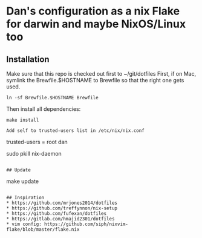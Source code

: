 # Dan's configuration as a nix Flake for darwin and maybe NixOS/Linux too

## Installation
Make sure that this repo is checked out first to ~/git/dotfiles
First, if on Mac, symlink the Brewfile.$HOSTNAME to Brewfile so that the
right one gets used.

`ln -sf Brewfile.$HOSTNAME Brewfile`

Then install all dependencies:
```
make install

Add self to trusted-users list in /etc/nix/nix.conf
```
trusted-users = root dan

sudo pkill nix-daemon
```

## Update
```
make update
```

## Inspiration
* https://github.com/mrjones2014/dotfiles
* https://github.com/treffynnon/nix-setup
* https://github.com/fufexan/dotfiles
* https://gitlab.com/hmajid2301/dotfiles
* vim config: https://github.com/siph/nixvim-flake/blob/master/flake.nix
